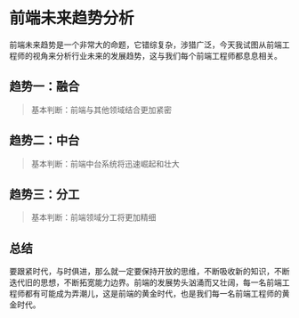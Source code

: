 # 前端未来趋势分析

前端未来趋势是一个非常大的命题，它错综复杂，涉猎广泛，今天我试图从前端工程师的视角来分析行业未来的发展趋势，这与我们每个前端工程师都息息相关。

## 趋势一：融合

> 基本判断：前端与其他领域结合更加紧密

## 趋势二：中台

> 基本判断：前端中台系统将迅速崛起和壮大

## 趋势三：分工

> 基本判断：前端领域分工将更加精细

## 总结

要跟紧时代，与时俱进，那么就一定要保持开放的思维，不断吸收新的知识，不断迭代旧的思想，不断拓宽能力边界。前端的发展势头汹涌而又壮阔，每一名前端工程师都有可能成为弄潮儿，这是前端的黄金时代，也是我们每一名前端工程师的黄金时代。